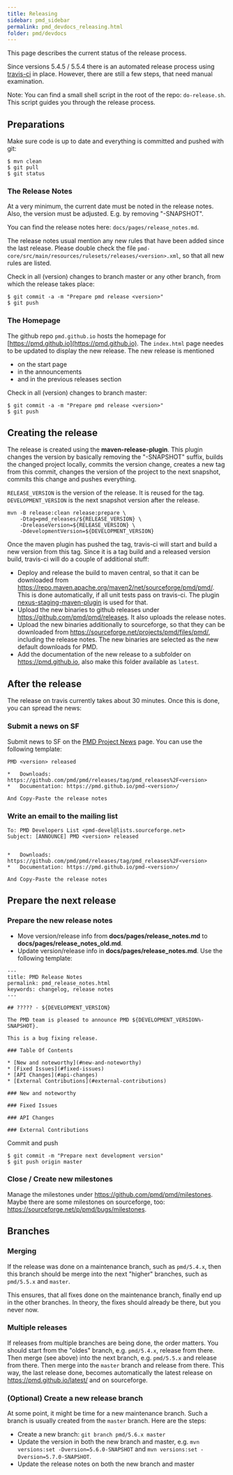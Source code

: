 ```yaml
---
title: Releasing
sidebar: pmd_sidebar
permalink: pmd_devdocs_releasing.html
folder: pmd/devdocs
---
```


This page describes the current status of the release process.

Since versions 5.4.5 / 5.5.4 there is an automated release process using [travis-ci](https://travis-ci.org)
in place. However, there are still a few steps, that need manual examination.

Note: You can find a small shell script in the root of the repo: `do-release.sh`. This script guides you
through the release process.


## Preparations

Make sure code is up to date and everything is committed and pushed with git:

    $ mvn clean
    $ git pull
    $ git status



### The Release Notes

At a very minimum, the current date must be noted in the release notes. Also, the version
must be adjusted. E.g. by removing "-SNAPSHOT".

You can find the release notes here: `docs/pages/release_notes.md`.

The release notes usual mention any new rules that have been added since the last release.
Please double check the file `pmd-core/src/main/resources/rulesets/releases/<version>.xml`, so
that all new rules are listed.

Check in all (version) changes to branch master or any other branch, from which the release takes place:

    $ git commit -a -m "Prepare pmd release <version>"
    $ git push


### The Homepage

The github repo `pmd.github.io` hosts the homepage for [https://pmd.github.io](https://pmd.github.io).
The `index.html` page needes to be updated to display the new release. The new release is mentioned

*   on the start page
*   in the announcements
*   and in the previous releases section


Check in all (version) changes to branch master:

    $ git commit -a -m "Prepare pmd release <version>"
    $ git push



## Creating the release

The release is created using the **maven-release-plugin**. This plugin changes the version by basically
removing the "-SNAPSHOT" suffix, builds the changed project locally, commits the version change, creates
a new tag from this commit, changes the version of the project to the next snapshot, commits this change
and pushes everything.

`RELEASE_VERSION` is the version of the release. It is reused for the tag. `DEVELOPMENT_VERSION` is the
next snapshot version after the release.

    mvn -B release:clean release:prepare \
        -Dtag=pmd_releases/${RELEASE_VERSION} \
        -DreleaseVersion=${RELEASE_VERSION} \
        -DdevelopmentVersion=${DEVELOPMENT_VERSION}


Once the maven plugin has pushed the tag, travis-ci will start and build a new version from this tag. Since
it is a tag build and a released version build, travis-ci will do a couple of additional stuff:

*   Deploy and release the build to maven central, so that it can be downloaded from
    <https://repo.maven.apache.org/maven2/net/sourceforge/pmd/pmd/>. This is done automatically, if
    all unit tests pass on travis-ci. The plugin [nexus-staging-maven-plugin](https://github.com/sonatype/nexus-maven-plugins/tree/master/staging/maven-plugin) is used for that.
*   Upload the new binaries to github releases under <https://github.com/pmd/pmd/releases>. It also uploads
    the release notes.
*   Upload the new binaries additionally to sourceforge, so that they can be downloaded from
    <https://sourceforge.net/projects/pmd/files/pmd/>, including the release notes. The new binaries are
    selected as the new default downloads for PMD.
*   Add the documentation of the new release to a subfolder on <https://pmd.github.io>, also make
    this folder available as `latest`.


## After the release

The release on travis currently takes about 30 minutes. Once this is done, you can spread the news:

### Submit a news on SF

Submit news to SF on the [PMD Project News](https://sourceforge.net/p/pmd/news/) page. You can use
the following template:

    PMD <version> released

    *   Downloads: https://github.com/pmd/pmd/releases/tag/pmd_releases%2F<version>
    *   Documentation: https://pmd.github.io/pmd-<version>/

    And Copy-Paste the release notes

### Write an email to the mailing list

    To: PMD Developers List <pmd-devel@lists.sourceforge.net>
    Subject: [ANNOUNCE] PMD <version> released


    *   Downloads: https://github.com/pmd/pmd/releases/tag/pmd_releases%2F<version>
    *   Documentation: https://pmd.github.io/pmd-<version>/

    And Copy-Paste the release notes


## Prepare the next release

### Prepare the new release notes

*   Move version/release info from **docs/pages/release_notes.md** to **docs/pages/release_notes_old.md**.
*   Update version/release info in **docs/pages/release_notes.md**. Use the following template:

```
---
title: PMD Release Notes
permalink: pmd_release_notes.html
keywords: changelog, release notes
---

## ????? - ${DEVELOPMENT_VERSION}

The PMD team is pleased to announce PMD ${DEVELOPMENT_VERSION%-SNAPSHOT}.

This is a bug fixing release.

### Table Of Contents

* [New and noteworthy](#new-and-noteworthy)
* [Fixed Issues](#fixed-issues)
* [API Changes](#api-changes)
* [External Contributions](#external-contributions)

### New and noteworthy

### Fixed Issues

### API Changes

### External Contributions

```

Commit and push

    $ git commit -m "Prepare next development version"
    $ git push origin master


### Close / Create new milestones

Manage the milestones under <https://github.com/pmd/pmd/milestones>.
Maybe there are some milestones on sourceforge, too: <https://sourceforge.net/p/pmd/bugs/milestones>.



## Branches

### Merging

If the release was done on a maintenance branch, such as `pmd/5.4.x`, then this branch should be
merge into the next "higher" branches, such as `pmd/5.5.x` and `master`.

This ensures, that all fixes done on the maintenance branch, finally end up in the other branches.
In theory, the fixes should already be there, but you never now.


### Multiple releases

If releases from multiple branches are being done, the order matters. You should start from the "oldes" branch,
e.g. `pmd/5.4.x`, release from there. Then merge (see above) into the next branch, e.g. `pmd/5.5.x` and release
from there. Then merge into the `master` branch and release from there. This way, the last release done, becomes
automatically the latest release on <https://pmd.github.io/latest/> and on sourceforge.


### (Optional) Create a new release branch

At some point, it might be time for a new maintenance branch. Such a branch is usually created from
the `master` branch. Here are the steps:

*   Create a new branch: `git branch pmd/5.6.x master`
*   Update the version in both the new branch and master, e.g. `mvn versions:set -Dversion=5.6.0-SNAPSHOT`
    and `mvn versions:set -Dversion=5.7.0-SNAPSHOT`.
*   Update the release notes on both the new branch and master
